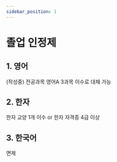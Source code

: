 ```yaml
---
sidebar_position: 1
---
```


# 졸업 인정제

## 1. 영어

(작성중)
전공과목 영어A 3과목 이수로 대체 가능

## 2. 한자

한자 교양 1개 이수 or 한자 자격증 4급 이상

## 3. 한국어

면제

